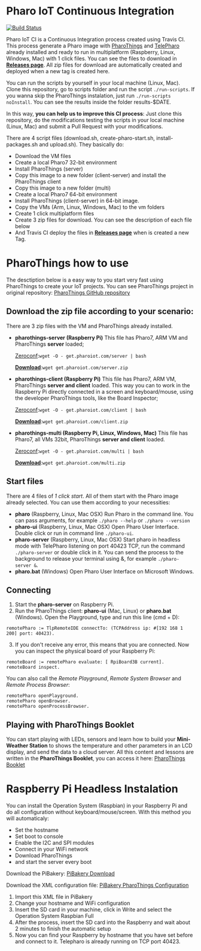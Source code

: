 # Pharo IoT Continuous Integration

[![Build Status](https://travis-ci.org/pharo-iot/Ci.svg?branch=master)](https://travis-ci.org/pharo-iot/Ci)

Pharo IoT CI is a Continuous Integration process created using Travis CI. This process generate a Pharo image with [PharoThings](https://github.com/pharo-iot/PharoThings) and [TelePharo](https://github.com/dionisiydk/TelePharo) already installed and ready to run in multiplatform (Raspberry, Linux, Windows, Mac) with 1 click files. You can see the files to download in **[Releases page](https://github.com/pharo-iot/Ci/releases)**. All zip files for download are automatically created and deployed when a new tag is created here.

You can run the scripts by yourself in your local machine (Linux, Mac). Clone this repository, go to scripts folder and run the script `./run-scripts`. If you wanna skip the PharoThings instalation, just run `./run-scripts noInstall`. You can see the results inside the folder results-$DATE. 

In this way, **you can help us to improve this CI process**: Just clone this repository, do the modifications testing the scripts in your local machine (Linux, Mac) and submit a Pull Request with your modifications.

There are 4 script files (download.sh, create-pharo-start.sh, install-packages.sh and upload.sh). They basically do:

- Download the VM files
- Create a local Pharo7 32-bit environment
- Install PharoThings (server)
- Copy this image to a new folder (client-server) and install the PharoThings client
- Copy this image to a new folder (multi)
- Create a local Pharo7 64-bit environment
- Install PharoThings (client-server) in 64-bit image.
- Copy the VMs (Arm, Linux, Windows, Mac) to the vm folders
- Create 1 click multiplatform files
- Create 3 zip files for download. You can see the description of each file below
- And Travis CI deploy the files in **[Releases page](https://github.com/pharo-iot/Ci/releases)** when is created a new Tag. 

# PharoThings how to use

The desctiption below is a easy way to you start very fast using PharoThings to create your IoT projects. You can see PharoThings project in original repository: [PharoThings GitHub repository](https://github.com/pharo-iot/PharoThings)

## Download the zip file according to your scenario:
There are 3 zip files with the VM and PharoThings already installed. 
- **pharothings-server (Raspberry Pi)**
This file has Pharo7, ARM VM and PharoThings **server** loaded;

    [Zeroconf](http://get.pharoiot.com/server):`wget -O - get.pharoiot.com/server | bash`
    
    **[Download](http://get.pharoiot.com/server.zip)**:`wget get.pharoiot.com/server.zip`

- **pharothings-client (Raspberry Pi)**
This file has Pharo7, ARM VM, PharoThings **server and client** loaded. This way you can to work in the Raspberry Pi directly connected in a screen and keyboard/mouse, using the developer PharoThings tools, like the Board Inspector;

    [Zeroconf](http://get.pharoiot.com/client):`wget -O - get.pharoiot.com/client | bash`
    
    **[Download](http://get.pharoiot.com/client.zip)**:`wget get.pharoiot.com/client.zip`

- **pharothings-multi (Raspberry Pi, Linux, Windows, Mac)**
This file has Pharo7, all VMs 32bit, PharoThings **server and client** loaded.

    [Zeroconf](http://get.pharoiot.com/multi):`wget -O - get.pharoiot.com/multi | bash`

    **[Download](http://get.pharoiot.com/multi.zip)**:`wget get.pharoiot.com/multi.zip`

## Start files
There are 4 files of *1 click start*. All of them start with the Pharo image already selected. You can use them according to your necessities:
- **pharo** (Raspberry, Linux, Mac OSX)
Run Pharo in the command line. You can pass arguments, for example `./pharo --help` or `./pharo --version`
- **pharo-ui** (Raspberry, Linux, Mac OSX)
Open Pharo User Interface. Double click or run in command line `./pharo-ui`. 
- **pharo-server** (Raspberry, Linux, Mac OSX)
Start pharo in headless mode with TelePharo listening on port 40423 TCP, run the command `./pharo-server` or double click in it. You can send the process to the background to release your terminal using &, for example `./pharo-server &`. 
- **pharo.bat** (Windows)
Open Pharo User Interface on Microsoft Windows.

## Connecting
1. Start the **pharo-server** on Raspberry Pi. 
2. Run the PharoThings client: **pharo-ui** (Mac, Linux) or **pharo.bat** (Windows). Open the Playground, type and run this line (cmd + D):
```
remotePharo := TlpRemoteIDE connectTo: (TCPAddress ip: #[192 168 1 200] port: 40423).
``` 
3. If you don't receive any error, this means that you are connected. Now you can inspect the physical board of your Raspberry Pi:
```
remoteBoard := remotePharo evaluate: [ RpiBoard3B current].
remoteBoard inspect.
```
You can also call the *Remote Playground*, *Remote System Browser* and *Remote Process Browser*:
```
remotePharo openPlayground.
remotePharo openBrowser.
remotePharo openProcessBrowser.
``` 

## Playing with PharoThings Booklet
You can start playing with LEDs, sensors and learn how to build your **Mini-Weather Station** to shows the temperature and other parameters in an LCD display, and send the data to a cloud server. 
All this content and lessons are written in the **PharoThings Booklet**, you can access it here: [PharoThings Booklet](https://github.com/SquareBracketAssociates/Booklet-APharoThingsTutorial) 

# Raspberry Pi Headless Instalation
You can install the Operation System (Raspbian) in your Raspberry Pi and do all configuration without keyboard/mouse/screen. With this method you will automaticaly:

- Set the hostname
- Set boot to console
- Enable the I2C and SPI modules
- Connect in your WiFi network
- Download PharoThings
- and start the server every boot

Download the PiBakery: [PiBakery Download](https://www.pibakery.org/download.html)

Download the XML configuration file: [PiBakery PharoThings Configuration](http://get.pharoiot.com/pibakeryPharoIoT.xml)

1. Import this XML file in PiBakery
2. Change your hostname and WiFi configuration
3. Insert the SD card in your machine, click in Write and select the Operation System Raspbian Full
4. After the process, insert the SD card into the Raspberry and wait about 2 minutes to finish the automatic setup
5. Now you can find your Raspberry by hostname that you have set before and connect to it. Telepharo is already running on TCP port 40423.